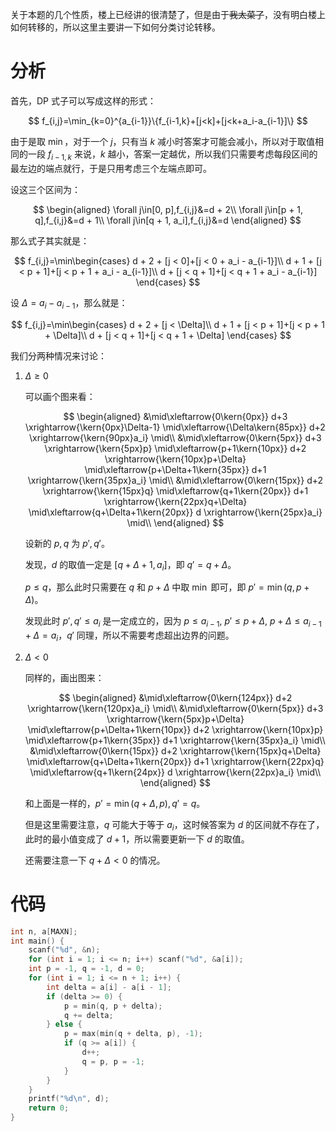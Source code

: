 关于本题的几个性质，楼上已经讲的很清楚了，但是由于~~我太菜了~~，没有明白楼上如何转移的，所以这里主要讲一下如何分类讨论转移。

# 分析

首先，DP 式子可以写成这样的形式：

$$
f_{i,j}=\min_{k=0}^{a_{i-1}}\{f_{i-1,k}+[j<k]+[j<k+a_i-a_{i-1}]\}
$$

由于是取 $\min$，对于一个 $j$，只有当 $k$ 减小时答案才可能会减小，所以对于取值相同的一段 $f_{i-1,k}$ 来说，$k$ 越小，答案一定越优，所以我们只需要考虑每段区间的最左边的端点就行，于是只用考虑三个左端点即可。

设这三个区间为：

$$
\begin{aligned}
\forall j\in[0, p],f_{i,j}&=d + 2\\
\forall j\in[p + 1, q],f_{i,j}&=d + 1\\
\forall j\in[q + 1, a_i],f_{i,j}&=d
\end{aligned}
$$

那么式子其实就是：

$$
f_{i,j}=\min\begin{cases}
d + 2 + [j < 0]+[j < 0 + a_i - a_{i-1}]\\
d + 1 + [j < p + 1]+[j < p + 1 + a_i - a_{i-1}]\\
d     + [j < q + 1]+[j < q + 1 + a_i - a_{i-1}]
\end{cases}
$$

设 $\Delta=a_i - a_{i-1}$，那么就是：

$$
f_{i,j}=\min\begin{cases}
d + 2 + [j < \Delta]\\
d + 1 + [j < p + 1]+[j < p + 1 + \Delta]\\
d     + [j < q + 1]+[j < q + 1 + \Delta]
\end{cases}
$$

我们分两种情况来讨论：

1. 	$\Delta\ge0$
   	
   	可以画个图来看：
   	
   	$$
    \begin{aligned}
    &\mid\xleftarrow{0\kern{0px}} d+3 \xrightarrow{\kern{0px}\Delta-1}
    \mid\xleftarrow{\Delta\kern{85px}} d+2 \xrightarrow{\kern{90px}a_i}
    \mid\\
    &\mid\xleftarrow{0\kern{5px}} d+3 \xrightarrow{\kern{5px}p}
    \mid\xleftarrow{p+1\kern{10px}} d+2 \xrightarrow{\kern{10px}p+\Delta}
    \mid\xleftarrow{p+\Delta+1\kern{35px}} d+1 \xrightarrow{\kern{35px}a_i}
    \mid\\
    &\mid\xleftarrow{0\kern{15px}} d+2 \xrightarrow{\kern{15px}q}
    \mid\xleftarrow{q+1\kern{20px}} d+1 \xrightarrow{\kern{22px}q+\Delta}
    \mid\xleftarrow{q+\Delta+1\kern{20px}} d \xrightarrow{\kern{25px}a_i}
    \mid\\
    \end{aligned}
    $$
    
    设新的 $p,q$ 为 $p',q'$。
    
    发现，$d$ 的取值一定是 $[q+\Delta+1,a_i]$，即 $q'=q + \Delta$。
    
    $p \le q$，那么此时只需要在 $q$ 和 $p+\Delta$ 中取 $\min$ 即可，即 $p'=\min(q, p + \Delta)$。
    
    发现此时 $p',q'\le a_i$ 是一定成立的，因为 $p\le a_{i-1},\ p'\le p+\Delta,\ p+\Delta \le a_{i-1}+\Delta=a_i$，$q'$ 同理，所以不需要考虑超出边界的问题。
2.  $\Delta<0$
    
    同样的，画出图来：
    
    $$
    \begin{aligned}
    &\mid\xleftarrow{0\kern{124px}} d+2 \xrightarrow{\kern{120px}a_i}
    \mid\\
    &\mid\xleftarrow{0\kern{5px}} d+3 \xrightarrow{\kern{5px}p+\Delta}
    \mid\xleftarrow{p+\Delta+1\kern{10px}} d+2 \xrightarrow{\kern{10px}p}
    \mid\xleftarrow{p+1\kern{35px}} d+1 \xrightarrow{\kern{35px}a_i}
    \mid\\
    &\mid\xleftarrow{0\kern{15px}} d+2 \xrightarrow{\kern{15px}q+\Delta}
    \mid\xleftarrow{q+\Delta+1\kern{20px}} d+1 \xrightarrow{\kern{22px}q}
    \mid\xleftarrow{q+1\kern{24px}} d \xrightarrow{\kern{22px}a_i}
    \mid\\
    \end{aligned}
    $$
    
    和上面是一样的，$p'=\min(q+\Delta,p),q'=q$。
    
    但是这里需要注意，$q$ 可能大于等于 $a_i$，这时候答案为 $d$ 的区间就不存在了，此时的最小值变成了 $d+1$，所以需要更新一下 $d$ 的取值。
    
    还需要注意一下 $q+\Delta<0$ 的情况。
    
# 代码

```cpp
int n, a[MAXN];
int main() {
    scanf("%d", &n);
    for (int i = 1; i <= n; i++) scanf("%d", &a[i]);
    int p = -1, q = -1, d = 0;
    for (int i = 1; i <= n + 1; i++) {
        int delta = a[i] - a[i - 1];
        if (delta >= 0) {
            p = min(q, p + delta);
            q += delta;
        } else {
            p = max(min(q + delta, p), -1);
            if (q >= a[i]) {
                d++;
                q = p, p = -1;
            }
        }
    }
    printf("%d\n", d);
    return 0;
}
```